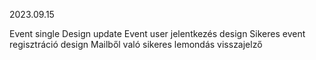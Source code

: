 2023.09.15

Event single Design update
Event user jelentkezés design
Sikeres event regisztráció design
Mailből való sikeres lemondás visszajelző